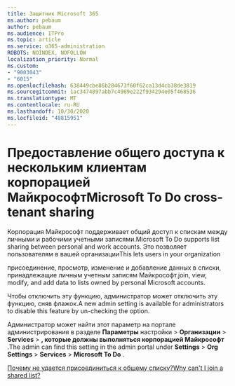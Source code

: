 ```yaml
---
title: Защитник Microsoft 365
ms.author: pebaum
author: pebaum
ms.audience: ITPro
ms.topic: article
ms.service: o365-administration
ROBOTS: NOINDEX, NOFOLLOW
localization_priority: Normal
ms.custom:
- "9003043"
- "6015"
ms.openlocfilehash: 638449cbe86b284673f60f62ca13d4cb38de3819
ms.sourcegitcommit: 1ac3474897abb7c4969e222f934294e05f468536
ms.translationtype: MT
ms.contentlocale: ru-RU
ms.lasthandoff: 10/30/2020
ms.locfileid: "48815951"
---
```

# <a name="microsoft-to-do-cross-tenant-sharing"></a><span data-ttu-id="fe726-102">Предоставление общего доступа к нескольким клиентам корпорацией Майкрософт</span><span class="sxs-lookup"><span data-stu-id="fe726-102">Microsoft To Do cross-tenant sharing</span></span>

<span data-ttu-id="fe726-103">Корпорация Майкрософт поддерживает общий доступ к спискам между личными и рабочими учетными записями.</span><span class="sxs-lookup"><span data-stu-id="fe726-103">Microsoft To Do supports list sharing between personal and work accounts.</span></span> <span data-ttu-id="fe726-104">Это позволяет пользователям в вашей организации</span><span class="sxs-lookup"><span data-stu-id="fe726-104">This lets users in your organization</span></span>

<span data-ttu-id="fe726-105">присоединение, просмотр, изменение и добавление данных в списки, принадлежащие личным учетным записям Майкрософт.</span><span class="sxs-lookup"><span data-stu-id="fe726-105">join, view, modify, and add data to lists owned by personal Microsoft accounts.</span></span>

<span data-ttu-id="fe726-106">Чтобы отключить эту функцию, администратор может отключить эту функцию, сняв флажок.</span><span class="sxs-lookup"><span data-stu-id="fe726-106">A new admin setting is available for administrators to disable this feature by un-checking the option.</span></span>

<span data-ttu-id="fe726-107">Администратор может найти этот параметр на портале администрирования в разделе **Параметры** настройки  >  **Организации**  >  **Services**  >  **, которые должны выполняться корпорацией Майкрософт** .</span><span class="sxs-lookup"><span data-stu-id="fe726-107">The admin can find this setting in the admin portal under **Settings** > **Org Settings** > **Services** > **Microsoft To Do** .</span></span>  

[<span data-ttu-id="fe726-108">Почему не удается присоединиться к общему списку?</span><span class="sxs-lookup"><span data-stu-id="fe726-108">Why can't I join a shared list?</span></span>](https://support.microsoft.com/office/why-can-t-i-join-a-shared-list-3a6195de-e3a8-437a-b562-7c8c011dc574?ui=en-us&rs=en-us&ad=us)